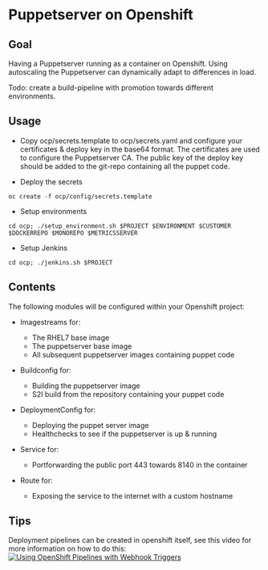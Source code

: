 # Puppetserver on Openshift

## Goal

Having a Puppetserver running as a container on Openshift. Using autoscaling the Puppetserver can dynamically adapt to differences in load.

Todo: create a build-pipeline with promotion towards different environments.

## Usage

* Copy ocp/secrets.template to ocp/secrets.yaml and configure your certificates & deploy key in the base64 format. The certificates are used to configure the Puppetserver CA. The public key of the deploy key should be added to the git-repo containing all the puppet code.

* Deploy the secrets

```
oc create -f ocp/config/secrets.template
```

* Setup environments

```
cd ocp; ./setup_environment.sh $PROJECT $ENVIRONMENT $CUSTOMER $DOCKERREPO $MONOREPO $METRICSSERVER
```

* Setup Jenkins

```
cd ocp; ./jenkins.sh $PROJECT
```

## Contents

The following modules will be configured within your Openshift project:

* Imagestreams for:
    - The RHEL7 base image
    - The puppetserver base image
    - All subsequent puppetserver images containing puppet code

* Buildconfig for:
    - Building the puppetserver image
    - S2I build from the repository containing your puppet code

* DeploymentConfig for:
    - Deploying the puppet server image
    - Healthchecks to see if the puppetserver is up & running

* Service for:
    - Portforwarding the public port 443 towards 8140 in the container

* Route for:
    - Exposing the service to the internet with a custom hostname
    
## Tips

Deployment pipelines can be created in openshift itself, see this video for more information on how to do this:
[![Using OpenShift Pipelines with Webhook Triggers](http://img.youtube.com/vi/kY6227QxqOA/0.jpg)](http://www.youtube.com/watch?v=kY6227QxqOA)
